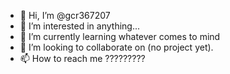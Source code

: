 - 👋 Hi, I’m @gcr367207
- 👀 I’m interested in anything...
- 🌱 I’m currently learning whatever comes to mind
- 💞️ I’m looking to collaborate on (no project yet).
- 📫 How to reach me ?????????

<!---
gcr367207/gcr367207 is a ✨ special ✨ repository because its `README.md` (this file) appears on your GitHub profile.
You can click the Preview link to take a look at your changes.
--->

